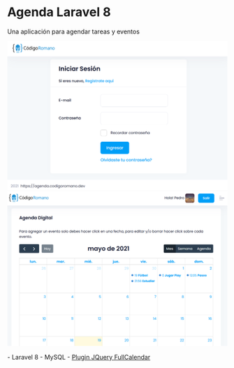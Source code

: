 # Agenda Laravel 8
Una aplicación para agendar tareas y eventos
<p align="center">
<img src="/public/img/login.png" alt="Login App" width="600"/> 
<img src="/public/img/calendar.png" alt="Calendar App" width="600"/> 
</p>
- Laravel 8
- MySQL  
- <a href="https://fullcalendar.io/" target="_blank">Plugin JQuery FullCalendar</a>
